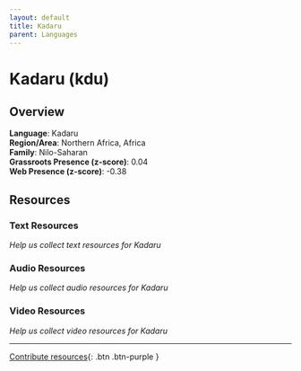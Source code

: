 ```yaml
---
layout: default
title: Kadaru
parent: Languages
---
```


# Kadaru (kdu)

## Overview

**Language**: Kadaru  
**Region/Area**: Northern Africa, Africa  
**Family**: Nilo-Saharan  
**Grassroots Presence (z-score)**: 0.04  
**Web Presence (z-score)**: -0.38  

## Resources

### Text Resources
*Help us collect text resources for Kadaru*

### Audio Resources
*Help us collect audio resources for Kadaru*

### Video Resources
*Help us collect video resources for Kadaru*

---

[Contribute resources](https://forms.office.com/e/1SfLJx3u1r){: .btn .btn-purple }
